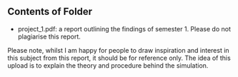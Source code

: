 ## Contents of Folder

* project_1.pdf:  a report outlining the findings of semester 1. Please do not plagiarise this report. 

Please note, whilst I am happy for people to draw inspiration and interest in this subject from this report, it should be for reference only. The idea of this upload is to explain the theory and procedure behind
the simulation.
